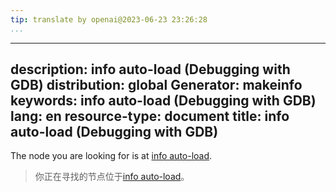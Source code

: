 ```yaml
---
tip: translate by openai@2023-06-23 23:26:28
...
```

---
description: info auto-load (Debugging with GDB)
distribution: global
Generator: makeinfo
keywords: info auto-load (Debugging with GDB)
lang: en
resource-type: document
title: info auto-load (Debugging with GDB)
---

The node you are looking for is at [info auto-load](Auto_002dloading.html#info-auto_002dload).

> 你正在寻找的节点位于[info auto-load](Auto_002dloading.html#info-auto_002dload)。
